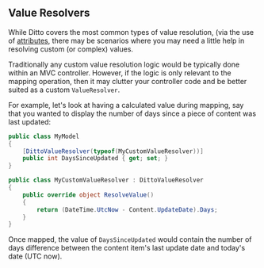 ## Value Resolvers

While Ditto covers the most common types of value resolution, (via the use of [attributes](usage-advanced-attributes), there may be scenarios where you may need a little help in resolving custom (or complex) values.

Traditionally any custom value resolution logic would be typically done within an MVC controller.  However, if the logic is only relevant to the mapping operation, then it may clutter your controller code and be better suited as a custom `ValueResolver`.

For example, let's look at having a calculated value during mapping, say that you wanted to display the number of days since a piece of content was last updated:

```csharp
public class MyModel
{
    [DittoValueResolver(typeof(MyCustomValueResolver))]
    public int DaysSinceUpdated { get; set; }
}

public class MyCustomValueResolver : DittoValueResolver
{
    public override object ResolveValue()
    {
        return (DateTime.UtcNow - Content.UpdateDate).Days;
    }
}
```

Once mapped, the value of `DaysSinceUpdated` would contain the number of days difference between the content item's last update date and today's date (UTC now).


